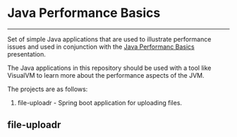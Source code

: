 # Java Performance Basics
***
Set of simple Java applications that are used to illustrate performance issues
and used in conjunction with the [Java Performanc Basics](
https://docs.google.com/presentation/d/1Nv7ez3hl1OukEwcVdVgc0kpMBqjbbgsQuLIpQgrFoKk/edit?usp=sharing
) presentation.

The Java applications in this repository should be used with a tool like
VisualVM to learn more about the performance aspects of the JVM.

The projects are as follows:  
1. file-uploadr - Spring boot application for uploading files.

## file-uploadr
